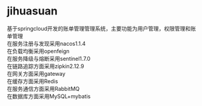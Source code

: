 # jihuasuan
基于springcloud开发的账单管理管理系统，主要功能为用户管理，权限管理和账单管理     
在服务注册与发现采用nacos1.1.4   
在负载均衡采用openfeign   
在服务降级与熔断采用sentinel1.7.0   
在链路追踪方面采用zipkin2.12.9   
在网关方面采用gateway   
在缓存方面采用Redis   
在服务通信方面采用RabbitMQ   
在数据库方面采用MySQL+mybatis   
